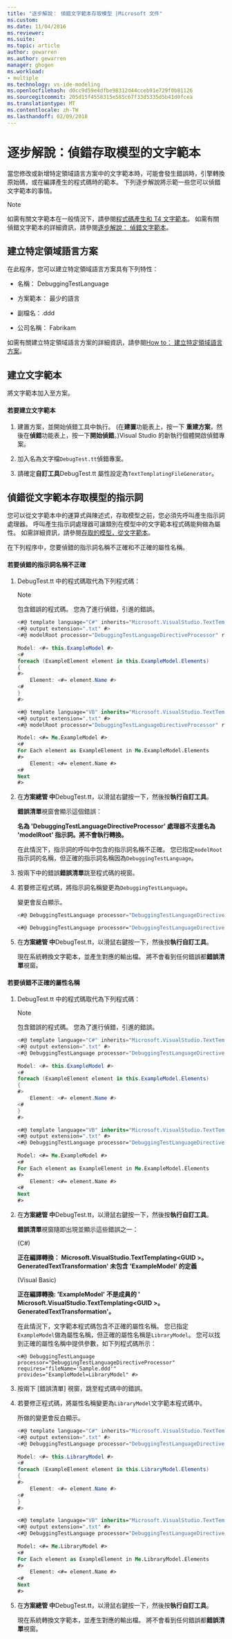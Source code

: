 ```yaml
---
title: "逐步解說： 偵錯文字範本存取模型 |Microsoft 文件"
ms.custom: 
ms.date: 11/04/2016
ms.reviewer: 
ms.suite: 
ms.topic: article
author: gewarren
ms.author: gewarren
manager: ghogen
ms.workload:
- multiple
ms.technology: vs-ide-modeling
ms.openlocfilehash: d0cc9d59e4dfbe98312d44cceb91e729f0b81126
ms.sourcegitcommit: 205d15f4558315e585c67f33d5335d5b41d0fcea
ms.translationtype: MT
ms.contentlocale: zh-TW
ms.lasthandoff: 02/09/2018
---
```

# <a name="walkthrough-debugging-a-text-template-that-accesses-a-model"></a>逐步解說：偵錯存取模型的文字範本
當您修改或新增特定領域語言方案中的文字範本時，可能會發生錯誤時，引擎轉換原始碼，或在編譯產生的程式碼時的範本。 下列逐步解說將示範一些您可以偵錯文字範本的事情。  
  
> [!NOTE]
>  如需有關文字範本在一般情況下，請參閱[程式碼產生和 T4 文字範本](../modeling/code-generation-and-t4-text-templates.md)。 如需有關偵錯文字範本的詳細資訊，請參閱[逐步解說： 偵錯文字範本](http://msdn.microsoft.com/Library/5c3fd3b7-c110-4e86-a22f-d5756be6b94f)。  
  
## <a name="creating-a-domain-specific-language-solution"></a>建立特定領域語言方案  
 在此程序，您可以建立特定領域語言方案具有下列特性：  
  
-   名稱： DebuggingTestLanguage  
  
-   方案範本： 最少的語言  
  
-   副檔名：.ddd  
  
-   公司名稱： Fabrikam  
  
 如需有關建立特定領域語言方案的詳細資訊，請參閱[How to： 建立特定領域語言方案](../modeling/how-to-create-a-domain-specific-language-solution.md)。  
  
## <a name="creating-a-text-template"></a>建立文字範本  
 將文字範本加入至方案。  
  
#### <a name="to-create-a-text-template"></a>若要建立文字範本  
  
1.  建置方案，並開始偵錯工具中執行。 (在**建置**功能表上，按一下 **重建方案**，然後在**偵錯**功能表上，按一下**開始偵錯**。)Visual Studio 的新執行個體開啟偵錯專案。  
  
2.  加入名為文字檔`DebugTest.tt`偵錯專案。  
  
3.  請確定**自訂工具**DebugTest.tt 屬性設定為`TextTemplatingFileGenerator`。  
  
## <a name="debugging-directives-that-access-a-model-from-a-text-template"></a>偵錯從文字範本存取模型的指示詞  
 您可以從文字範本中的運算式與陳述式，存取模型之前，您必須先呼叫產生指示詞處理器。 呼叫產生指示詞處理器可讓類別在模型中的文字範本程式碼能夠做為屬性。 如需詳細資訊，請參閱[存取的模型，從文字範本](../modeling/accessing-models-from-text-templates.md)。  
  
 在下列程序中，您要偵錯的指示詞名稱不正確和不正確的屬性名稱。  
  
#### <a name="to-debug-an-incorrect-directive-name"></a>若要偵錯的指示詞名稱不正確  
  
1.  DebugTest.tt 中的程式碼取代為下列程式碼：  
  
    > [!NOTE]
    >  包含錯誤的程式碼。 您為了進行偵錯，引進的錯誤。  
  
    ```csharp  
    <#@ template language="C#" inherits="Microsoft.VisualStudio.TextTemplating.VSHost.ModelingTextTransformation"#>  
    <#@ output extension=".txt" #>  
    <#@ modelRoot processor="DebuggingTestLanguageDirectiveProcessor" requires="fileName='Sample.ddd'" provides="ExampleModel=ExampleModel" #>  
  
    Model: <#= this.ExampleModel #>  
    <#  
    foreach (ExampleElement element in this.ExampleModel.Elements)   
    {   
    #>   
        Element: <#= element.Name #>  
    <#   
    }  
    #>  
    ```  
  
    ```vb  
    <#@ template language="VB" inherits="Microsoft.VisualStudio.TextTemplating.VSHost.ModelingTextTransformation"#>  
    <#@ output extension=".txt" #>  
    <#@ modelRoot processor="DebuggingTestLanguageDirectiveProcessor" requires="fileName='Sample.ddd'" provides="ExampleModel=ExampleModel" #>  
  
    Model: <#= Me.ExampleModel #>  
    <#  
    For Each element as ExampleElement in Me.ExampleModel.Elements  
    #>   
        Element: <#= element.Name #>  
    <#   
    Next  
    #>  
    ```  
  
2.  在**方案總管 中**DebugTest.tt，以滑鼠右鍵按一下，然後按**執行自訂工具**。  
  
     **錯誤清單**視窗會顯示這個錯誤：  
  
     **名為 'DebuggingTestLanguageDirectiveProcessor' 處理器不支援名為 'modelRoot' 指示詞。將不會執行轉換。**  
  
     在此情況下，指示詞的呼叫中包含的指示詞名稱不正確。 您已指定`modelRoot`指示詞的名稱，但正確的指示詞名稱因為`DebuggingTestLanguage`。  
  
3.  按兩下中的錯誤**錯誤清單**跳至程式碼的視窗。  
  
4.  若要修正程式碼，將指示詞名稱變更為`DebuggingTestLanguage`。  
  
     變更會反白顯示。  
  
    ```csharp  
    <#@ DebuggingTestLanguage processor="DebuggingTestLanguageDirectiveProcessor" requires="fileName='Sample.ddd'" provides="ExampleModel=ExampleModel" #>  
    ```  
  
    ```vb  
    <#@ DebuggingTestLanguage processor="DebuggingTestLanguageDirectiveProcessor" requires="fileName='Sample.ddd'" provides="ExampleModel=ExampleModel" #>  
    ```  
  
5.  在**方案總管 中**DebugTest.tt，以滑鼠右鍵按一下，然後按**執行自訂工具**。  
  
     現在系統轉換文字範本，並產生對應的輸出檔。 將不會看到任何錯誤都**錯誤清單**視窗。  
  
#### <a name="to-debug-an-incorrect-property-name"></a>若要偵錯不正確的屬性名稱  
  
1.  DebugTest.tt 中的程式碼取代為下列程式碼：  
  
    > [!NOTE]
    >  包含錯誤的程式碼。 您為了進行偵錯，引進的錯誤。  
  
    ```csharp  
    <#@ template language="C#" inherits="Microsoft.VisualStudio.TextTemplating.VSHost.ModelingTextTransformation"#>  
    <#@ output extension=".txt" #>  
    <#@ DebuggingTestLanguage processor="DebuggingTestLanguageDirectiveProcessor" requires="fileName='Sample.ddd'" provides="ExampleModel=LibraryModel" #>  
  
    Model: <#= this.ExampleModel #>  
    <#  
    foreach (ExampleElement element in this.ExampleModel.Elements)   
    {   
    #>   
        Element: <#= element.Name #>  
    <#   
    }  
    #>  
    ```  
  
    ```vb  
    <#@ template language="VB" inherits="Microsoft.VisualStudio.TextTemplating.VSHost.ModelingTextTransformation"#>  
    <#@ output extension=".txt" #>  
    <#@ DebuggingTestLanguage processor="DebuggingTestLanguageDirectiveProcessor" requires="fileName='Sample.ddd'" provides="ExampleModel=LibraryModel" #>  
  
    Model: <#= Me.ExampleModel #>  
    <#  
    For Each element as ExampleElement in Me.ExampleModel.Elements  
    #>   
        Element: <#= element.Name #>  
    <#   
    Next  
    #>  
    ```  
  
2.  在**方案總管 中**DebugTest.tt，以滑鼠右鍵按一下，然後按**執行自訂工具**。  
  
     **錯誤清單**視窗隨即出現並顯示這些錯誤之一：  
  
     (C#)  
  
     **正在編譯轉換： Microsoft.VisualStudio.TextTemplating\<GUID >。GeneratedTextTransformation' 未包含 'ExampleModel' 的定義**  
  
     (Visual Basic)  
  
     **正在編譯轉換: 'ExampleModel' 不是成員的 ' Microsoft.VisualStudio.TextTemplating\<GUID >。GeneratedTextTransformation'。**  
  
     在此情況下，文字範本程式碼包含不正確的屬性名稱。 您已指定`ExampleModel`做為屬性名稱，但正確的屬性名稱是`LibraryModel`。 您可以找到正確的屬性名稱中提供參數，如下列程式碼所示：  
  
    ```  
    <#@ DebuggingTestLanguage processor="DebuggingTestLanguageDirectiveProcessor" requires="fileName='Sample.ddd'" provides="ExampleModel=LibraryModel" #>  
    ```  
  
3.  按兩下 [錯誤清單] 視窗，跳至程式碼中的錯誤。  
  
4.  若要修正程式碼，將屬性名稱變更為`LibraryModel`文字範本程式碼中。  
  
     所做的變更會反白顯示。  
  
    ```csharp  
    <#@ template language="C#" inherits="Microsoft.VisualStudio.TextTemplating.VSHost.ModelingTextTransformation"#>  
    <#@ output extension=".txt" #>  
    <#@ DebuggingTestLanguage processor="DebuggingTestLanguageDirectiveProcessor" requires="fileName='Sample.ddd'" provides="ExampleModel=LibraryModel" #>  
  
    Model: <#= this.LibraryModel #>  
    <#  
    foreach (ExampleElement element in this.LibraryModel.Elements)   
    {   
    #>   
        Element: <#= element.Name #>  
    <#   
    }  
    #>  
    ```  
  
    ```vb  
    <#@ template language="VB" inherits="Microsoft.VisualStudio.TextTemplating.VSHost.ModelingTextTransformation"#>  
    <#@ output extension=".txt" #>  
    <#@ DebuggingTestLanguage processor="DebuggingTestLanguageDirectiveProcessor" requires="fileName='Sample.ddd'" provides="ExampleModel=LibraryModel" #>  
  
    Model: <#= Me.LibraryModel #>  
    <#  
    For Each element as ExampleElement in Me.LibraryModel.Elements  
    #>   
        Element: <#= element.Name #>  
    <#   
    Next  
    #>  
    ```  
  
5.  在**方案總管 中**DebugTest.tt，以滑鼠右鍵按一下，然後按**執行自訂工具**。  
  
     現在系統轉換文字範本，並產生對應的輸出檔。 將不會看到任何錯誤都**錯誤清單**視窗。